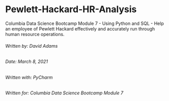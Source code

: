 # Pewlett-Hackard-HR-Analysis
Columbia Data Science Bootcamp Module 7 - Using Python and SQL - Help an employee of Pewlett Hackard effectively and accurately run through human resource operations.

###### Written by: David Adams
###### Date: March 8, 2021
###### Written with: PyCharm
###### Written for: Columbia Data Science Bootcamp Module 7

